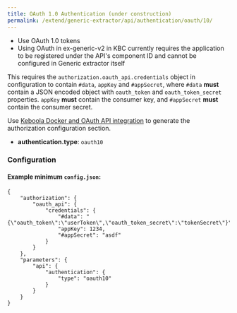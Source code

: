 ```yaml
---
title: OAuth 1.0 Authentication (under construction)
permalink: /extend/generic-extractor/api/authentication/oauth/10/
---
```


- Use OAuth 1.0 tokens
- Using OAuth in ex-generic-v2 in KBC currently requires the application to be registered under the API's component ID and cannot be configured in Generic extractor itself

This requires the `authorization.oauth_api.credentials` object in configuration to contain `#data`, `appKey` and `#appSecret`, where `#data` **must** contain a JSON encoded object with `oauth_token` and `oauth_token_secret` properties. `appKey` **must** contain the consumer key, and `#appSecret` **must** contain the consumer secret.

Use [Keboola Docker and OAuth API integration](https://github.com/keboola/docker-bundle/blob/master/ENVIRONMENT.md#oauth-api-v2-integration) to generate the authorization configuration section.

- **authentication.type**: `oauth10`

### Configuration

#### Example minimum `config.json`:

    {
        "authorization": {
            "oauth_api": {
                "credentials": {
                    "#data": "{\"oauth_token\":\"userToken\",\"oauth_token_secret\":\"tokenSecret\"}",
                    "appKey": 1234,
                    "#appSecret": "asdf"
                }
            }
        },
        "parameters": {
            "api": {
                "authentication": {
                    "type": "oauth10"
                }
            }
        }
    }
